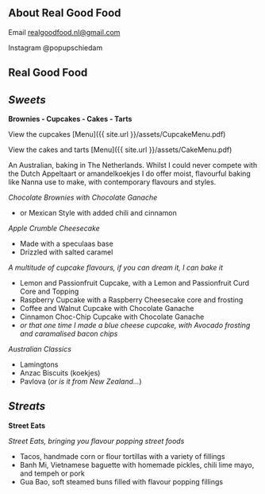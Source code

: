 ## About Real Good Food

Email realgoodfood.nl@gmail.com

Instagram @popupschiedam

## Real Good Food

## *Sweets*

**Brownies - Cupcakes - Cakes - Tarts**

View the cupcakes [Menu]({{ site.url }}/assets/CupcakeMenu.pdf)

View the cakes and tarts [Menu]({{ site.url }}/assets/CakeMenu.pdf)


An Australian, baking in The Netherlands. Whilst I could never compete with the Dutch Appeltaart or amandelkoekjes I do offer moist, flavourful baking like Nanna use to make, with contemporary flavours and styles. 

*Chocolate Brownies with Chocolate Ganache*
  - or Mexican Style with added chili and cinnamon
  
*Apple Crumble Cheesecake*
  - Made with a speculaas base
  - Drizzled with salted caramel
  
*A multitude of cupcake flavours, if you can dream it, I can bake it*
  - Lemon and Passionfruit Cupcake, with a Lemon and Passionfruit Curd Core and Topping
  - Raspberry Cupcake with a Raspberry Cheesecake core and frosting
  - Coffee and Walnut Cupcake with Chocolate Ganache
  - Cinnamon Choc-Chip Cupcake with Chocolate Ganache
  - *or that one time I made a blue cheese cupcake, with Avocado frosting and caramalised bacon chips*
  
 *Australian Classics*
 
  - Lamingtons
  - Anzac Biscuits (koekjes)
  - Pavlova (*or is it from New Zealand...*)
    
## *Streats*

**Street Eats**

 *Street Eats, bringing you flavour popping street foods*
 
  - Tacos, handmade corn or flour tortillas with a variety of fillings
  - Banh Mi, Vietnamese baguette with homemade pickles, chili lime mayo, and tempeh or pork
  - Gua Bao, soft steamed buns filled with flavour popping fillings


